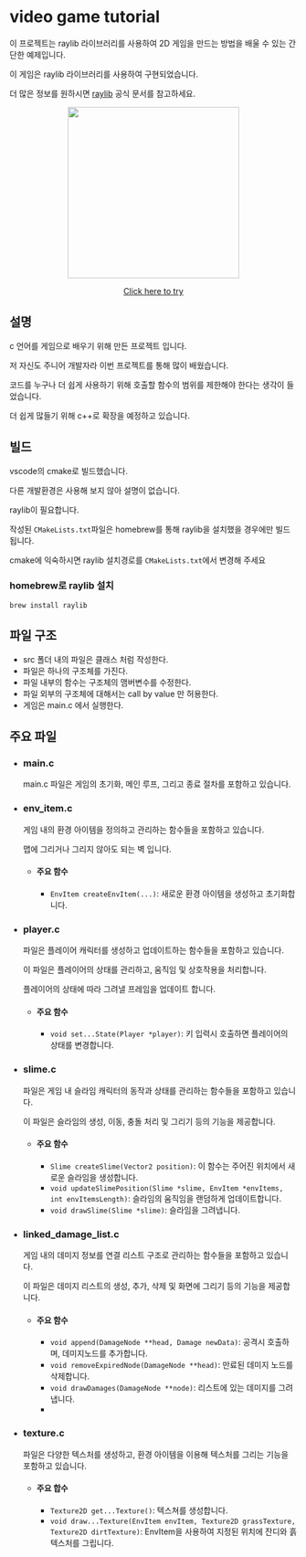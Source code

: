 # video game tutorial 

이 프로젝트는 raylib 라이브러리를 사용하여 2D 게임을 만드는 방법을 배울 수 있는 간단한 예제입니다.

이 게임은 raylib 라이브러리를 사용하여 구현되었습니다.

더 많은 정보를 원하시면 [raylib](https://www.raylib.com/) 공식 문서를 참고하세요.

<div align="center">
  
  <img width="300" src="https://github.com/user-attachments/assets/b2fb20af-0b40-436c-82d9-259839c99bcb">

  [Click here to try](https://d2t6lweoml4q5z.cloudfront.net/game/3)
  
</div>

## 설명
c 언어를 게임으로 배우기 위해 만든 프로젝트 입니다.

저 자신도 주니어 개발자라 이번 프로젝트를 통해 많이 배웠습니다.

코드를 누구나 더 쉽게 사용하기 위해 호출할 함수의 범위를 제한해야 한다는 생각이 들었습니다.

더 쉽게 많들기 위해 c++로 확장을 예정하고 있습니다.

## 빌드
vscode의 cmake로 빌드했습니다.

다른 개발환경은 사용해 보지 않아 설명이 없습니다.

raylib이 필요합니다. 

작성된 `CMakeLists.txt`파일은 homebrew를 통해 raylib을 설치했을 경우에만 빌드됩니다.

cmake에 익숙하시면 raylib 설치경로를 `CMakeLists.txt`에서 변경해 주세요

### homebrew로 raylib 설치

```
brew install raylib
```

## 파일 구조
- src 폴더 내의 파일은 클래스 처럼 작성한다.
- 파일은 하나의 구조체를 가진다.
- 파일 내부의 함수는 구조체의 맴버변수를 수정한다.
- 파일 외부의 구조체에 대해서는 call by value 만 허용한다.
- 게임은 main.c 에서 실행한다.

## 주요 파일
- ### main.c
  main.c 파일은 게임의 초기화, 메인 루프, 그리고 종료 절차를 포함하고 있습니다.

- ### env_item.c

  게임 내의 환경 아이템을 정의하고 관리하는 함수들을 포함하고 있습니다.

  맵에 그리거나 그리지 않아도 되는 벽 입니다.

  - #### 주요 함수
     - `EnvItem createEnvItem(...)`: 새로운 환경 아이템을 생성하고 초기화합니다.
     
- ### player.c
  파일은 플레이어 캐릭터를 생성하고 업데이트하는 함수들을 포함하고 있습니다.

  이 파일은 플레이어의 상태를 관리하고, 움직임 및 상호작용을 처리합니다.

  플레이어의 상태에 따라 그려낼 프레임을 업데이트 합니다.

  - #### 주요 함수
    - `void set...State(Player *player)`: 키 입력시 호출하면 플레이어의 상태를 변경합니다.

- ### slime.c
  파일은 게임 내 슬라임 캐릭터의 동작과 상태를 관리하는 함수들을 포함하고 있습니다.

  이 파일은 슬라임의 생성, 이동, 충돌 처리 및 그리기 등의 기능을 제공합니다.

  - #### 주요 함수
    - `Slime createSlime(Vector2 position)`: 이 함수는 주어진 위치에서 새로운 슬라임을 생성합니다.
    - `void updateSlimePosition(Slime *slime, EnvItem *envItems, int envItemsLength)`: 슬라임의 움직임을 랜덤하게 업데이트합니다.
    - `void drawSlime(Slime *slime)`: 슬라임을 그려냅니다.
   
- ### linked_damage_list.c
  게임 내의 데미지 정보를 연결 리스트 구조로 관리하는 함수들을 포함하고 있습니다.
  
  이 파일은 데미지 리스트의 생성, 추가, 삭제 및 화면에 그리기 등의 기능을 제공합니다.

  - #### 주요 함수
    - `void append(DamageNode **head, Damage newData)`: 공격시 호출하며, 데미지노드를 추가합니다.
    - `void removeExpiredNode(DamageNode **head)`: 만료된 데미지 노드를 삭제합니다.
    - `void drawDamages(DamageNode **node)`: 리스트에 있는 데미지를 그려냅니다.
    - 
- ### texture.c
  파일은 다양한 텍스처를 생성하고, 환경 아이템을 이용해 텍스처를 그리는 기능을 포함하고 있습니다.

  - #### 주요 합수
    - `Texture2D get...Texture()`: 텍스쳐를 생성합니다.
    - `void draw...Texture(EnvItem envItem, Texture2D grassTexture, Texture2D dirtTexture)`: EnvItem을 사용하여 지정된 위치에 잔디와 흙 텍스처를 그립니다.
  
  

